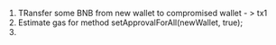 1. TRansfer some BNB from new wallet to compromised wallet - > tx1
2. Estimate gas for method setApprovalForAll(newWallet, true);
3. 